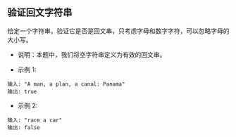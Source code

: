 ## 验证回文字符串

给定一个字符串，验证它是否是回文串，只考虑字母和数字字符，可以忽略字母的大小写。

-   说明：本题中，我们将空字符串定义为有效的回文串。

-   示例 1:

```
输入: "A man, a plan, a canal: Panama"
输出: true
```

-   示例 2:

```
输入: "race a car"
输出: false
```
